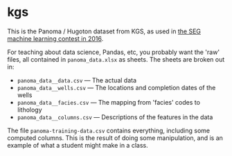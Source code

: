 # kgs

This is the Panoma / Hugoton dataset from KGS, as used in [the SEG machine learning contest in 2016](https://github.com/seg/2016-ml-contest).

For teaching about data science, Pandas, etc, you probably want the 'raw' files, all contained in `panoma_data.xlsx` as sheets. The sheets are broken out in:

- `panoma_data__data.csv` — The actual data
- `panoma_data__wells.csv` — The locations and completion dates of the wells
- `panoma_data__facies.csv` — The mapping from 'facies' codes to lithology
- `panoma_data__columns.csv` — Descriptions of the features in the data

The file `panoma-training-data.csv` contains everything, including some computed columns. This is the result of doing some manipulation, and is an example of what a student might make in a class.

